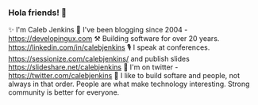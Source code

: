 ### Hola friends! 👋
✨ I'm Caleb Jenkins
🧵 I've been blogging since 2004 - https://developingux.com
⚒ Building software for over 20 years. https://linkedin.com/in/calebjenkins
🎙 I speak at conferences. https://sessionize.com/calebjenkins/
and publish slides https://slideshare.net/calebjenkins
🐤 I'm on twitter - https://twitter.com/calebjenkins
🙌 I like to build softare and people, not always in that order. People are what make technology interesting. Strong community is better for everyone.


